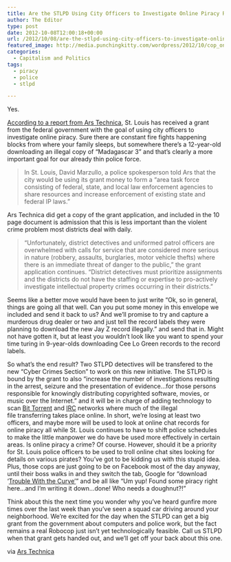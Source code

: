```yaml
---
title: Are the STLPD Using City Officers to Investigate Online Piracy Rather Than Our Local Violent Crime Issues?
author: The Editor
type: post
date: 2012-10-08T12:00:18+00:00
url: /2012/10/08/are-the-stlpd-using-city-officers-to-investigate-online-piracy-rather-than-our-local-violent-crime-issues/
featured_image: http://media.punchingkitty.com/wordpress/2012/10/cop_on_computer.jpeg
categories:
  - Capitalism and Politics
tags:
  - piracy
  - police
  - stlpd

---
```

Yes.

<a href="http://arstechnica.com/tech-policy/2012/10/your-tax-dollars-at-work-local-cops-now-paid-with-federal-money-to-troll-irc/" target="_blank">According to a report from Ars Technica</a>, St. Louis has received a grant from the federal government with the goal of using city officers to investigate online piracy. Sure there are constant fire fights happening blocks from where your family sleeps, but somewhere there&#8217;s a 12-year-old downloading an illegal copy of &#8220;Madagascar 3&#8221; and that&#8217;s clearly a more important goal for our already thin police force.

> In St. Louis, David Marzullo, a police spokesperson told Ars that the city would be using its grant money to form a &#8220;area task force consisting of federal, state, and local law enforcement agencies to share resources and increase enforcement of existing state and federal IP laws.&#8221;

Ars Technica did get a copy of the grant application, and included in the 10 page document is admission that this is less important than the violent crime problem most districts deal with daily.

> &#8220;Unfortunately, district detectives and uniformed patrol officers are overwhelmed with calls for service that are considered more serious in nature (robbery, assaults, burglaries, motor vehicle thefts) where there is an immediate threat of danger to the public,&#8221; the grant application continues. &#8220;District detectives must prioritize assignments and the districts do not have the staffing or expertise to pro-actively investigate intellectual property crimes occurring in their districts.&#8221;

Seems like a better move would have been to just write &#8220;Ok, so in general, things are going all that well. Can you put some money in this envelope we included and send it back to us? And we&#8217;ll promise to try and capture a murderous drug dealer or two and just tell the record labels they were planning to download the new Jay Z record illegally.&#8221; and send that in. Might not have gotten it, but at least you wouldn&#8217;t look like you want to spend your time turing in 9-year-olds downloading Cee Lo Green records to the record labels.

So what&#8217;s the end result? Two STLPD detectives will be transfered to the new &#8220;Cyber Crimes Section&#8221; to work on this new initiative. The STLPD is bound by the grant to also &#8220;increase the number of investigations resulting in the arrest, seizure and the presentation of evidence…for those persons responsible for knowingly distributing copyrighted software, movies, or music over the Internet.&#8221; and it will be in charge of adding technology to scan <a href="http://en.wikipedia.org/wiki/BitTorrent" target="_blank">Bit Torrent</a> and <a href="http://en.wikipedia.org/wiki/Irc" target="_blank">IRC</a> networks where much of the illegal file transferring takes place online. In short, we&#8217;re losing at least two officers, and maybe more will be used to look at online chat records for online piracy all while St. Louis continues to have to shift police schedules to make the little manpower we do have be used more effectively in certain areas. Is online piracy a crime? Of course. However, should it be a priority for St. Louis police officers to be used to troll online chat sites looking for details on various pirates? You&#8217;ve got to be kidding us with this stupid idea. Plus, those cops are just going to be on Facebook most of the day anyway, until their boss walks in and they switch the tab, Google for &#8220;download &#8216;<a href="http://www.movies.com/trouble-with-curve/m68595" target="_blank">Trouble With the Curve&#8217;</a>&#8221; and be all like &#8220;Um yup! Found some piracy right here&#8230;and I&#8217;m writing it down&#8230;done! Who needs a doughnut?!&#8221;

Think about this the next time you wonder why you&#8217;ve heard gunfire more times over the last week than you&#8217;ve seen a squad car driving around your neighborhood. We&#8217;re excited for the day when the STLPD can get a big grant from the government about computers and police work, but the fact remains a real Robocop just isn&#8217;t yet technologically feasible. Call us STLPD when that grant gets handed out, and we&#8217;ll get off your back about this one.

via <a href="http://arstechnica.com/tech-policy/2012/10/your-tax-dollars-at-work-local-cops-now-paid-with-federal-money-to-troll-irc/" target="_blank">Ars Technica</a>